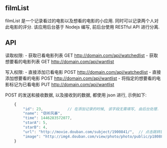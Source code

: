 filmList
---

filmList 是一个记录看过的电影以及想看的电影的小应用. 同时可以记录两个人对此电影的评分.
该应用后台基于 Nodejs 编写, 前后台使用 RESTful API 进行分离.

## API

读取权限:
	- 获取已看电影列表		GET http://domain.com/api/watchedlist
	- 获取想要看的电影列表	GET http://domain.com/api/wantlist

写入权限:
	- 直接添加已看电影		POST http://domain.com/api/watchedlist
	- 直接添加想要看的电影		POST http://domain.com/api/wantlist
	- 将指定的想要看的电影标记为已看电影		PUT http://domain.com/api/wantlist
	
	
POST 的发送和接收数据, 以及接收到的数据, 都使用 json 进行, 示例如下:

```javascript
	{
		"id": 23,			// 在添加记录的时候, 该字段无需填写, 由后台处理. 在标记电影的时候, 需要填写.
		"name": "窃听风暴",
		"time": 1446283572077,
		"starA": 5,
		"starB": 4,
		"url": "http://movie.douban.com/subject/1900841/",	// 点击跳转链接
		"image": "http://img4.douban.com/view/photo/photo/public/p1808851998.jpg"		// 电影海报图片
	}
```
